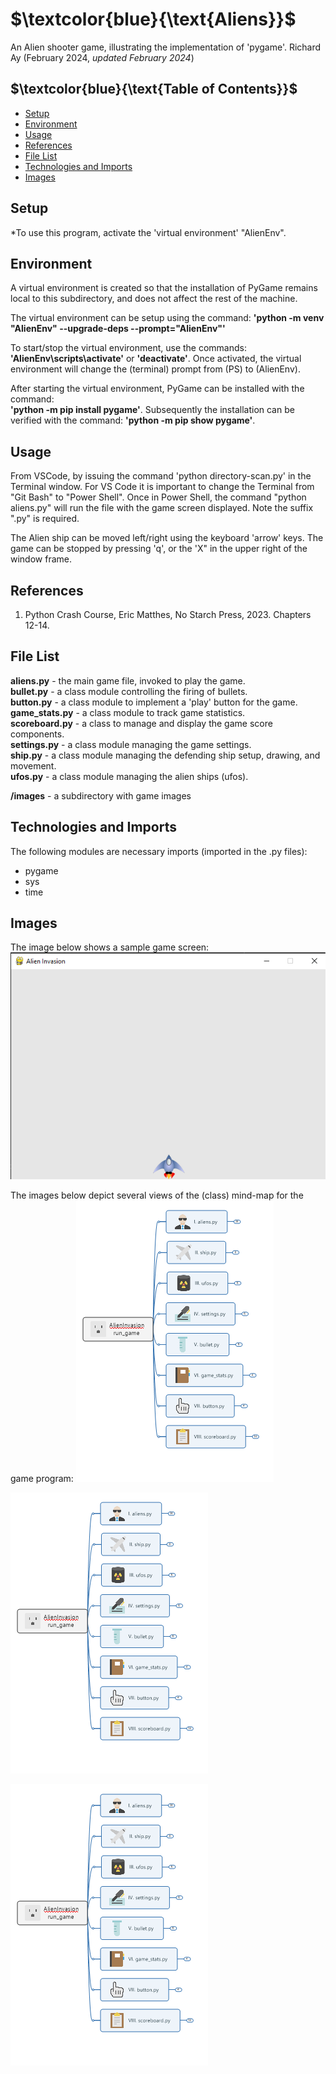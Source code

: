 # $`\textcolor{blue}{\text{Aliens}}`$
An Alien shooter game, illustrating the implementation of 'pygame'.
Richard Ay (February 2024, *updated February 2024*)

## $`\textcolor{blue}{\text{Table of Contents}}`$
* [Setup](#setup)
* [Environment](#environment)
* [Usage](#Usage)
* [References](#references)
* [File List](#file-list)
* [Technologies and Imports](#Technologies-and-Imports)
* [Images](#Images)

## Setup

*To use this program, activate the 'virtual environment' "AlienEnv".  

## Environment
A virtual environment is created so that the installation of PyGame remains
local to this subdirectory, and does not affect the rest of the machine.

The virtual environment can be setup using the command: 
**'python -m venv "AlienEnv" --upgrade-deps --prompt="AlienEnv"'**

To start/stop the virtual environment, use the commands: **'AlienEnv\scripts\activate'** or **'deactivate'**. Once activated, the virtual environment will change the (terminal) prompt from (PS) to (AlienEnv).

After starting the virtual environment, PyGame can be installed with the command:  
**'python -m pip install pygame'**.  Subsequently the installation can be verified with the command: 
**'python -m pip show pygame'**. 


## Usage
From VSCode, by issuing the command 'python directory-scan.py' in the Terminal window. For VS Code it is important to change the Terminal from "Git Bash" to "Power Shell". Once in Power Shell, the command "python aliens.py" will run the file with the game screen displayed.  Note the suffix ".py" is required.

The Alien ship can be moved left/right using the keyboard 'arrow' keys.  The game can be stopped by pressing 'q', or the 'X" in the upper right of the window frame.


## References
1. Python Crash Course, Eric Matthes, No Starch Press, 2023. Chapters 12-14.  


## File List
**aliens.py** - the main game file, invoked to play the game.  
**bullet.py** - a class module controlling the firing of bullets.   
**button.py** - a class module to implement a 'play' button for the game.   
**game_stats.py** - a class module to track game statistics.  
**scoreboard.py** - a class to manage and display the game score components.    
**settings.py** - a class module managing the game settings.  
**ship.py** - a class module managing the defending ship setup, drawing, and movement.  
**ufos.py** - a class module managing the alien ships (ufos).

**/images** - a subdirectory with game images

## Technologies and Imports
The following modules are necessary imports (imported in the .py files):  
- pygame  
- sys
- time  

## Images
The image below shows a sample game screen:
![Sample Display](https://github.com/CaptainRich/Aliens/blob/develop/Images/game-screen.png)

The images below depict several views of the (class) mind-map for the game program:
![Mind Map0](https://github.com/CaptainRich/Aliens/blob/scoring/Images/program-mindmap0.png)  

![Mind Map1](https://github.com/CaptainRich/Aliens/blob/scoring/Images/program-mindmap0.png)  

![Mind Map2](https://github.com/CaptainRich/Aliens/blob/scoring/Images/program-mindmap0.png)  

